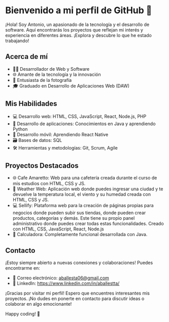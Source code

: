 # Bienvenido a mi perfil de GitHub 👋

¡Hola! Soy Antonio, un apasionado de la tecnología y el desarrollo de software. Aquí encontrarás los proyectos que reflejan mi interés y experiencia en diferentes áreas. ¡Explora y descubre lo que he estado trabajando!

## Acerca de mí

- 👨‍💻 Desarrollador de Web y Software
- 🌐 Amante de la tecnología y la innovación
- 📸 Entusiasta de la fotografía
- 🎓 Graduado en Desarrollo de Aplicaciones Web (DAW)

## Mis Habilidades

- 💻 Desarrollo web: HTML, CSS, JavaScript, React, Node.js, PHP
- 🚀 Desarrollo de aplicaciones: Conocimientos en Java y aprendiendo Python
- 📱 Desarrollo móvil: Aprendiendo React Native
- 🗃️ Bases de datos: SQL
- 🛠️ Herramientas y metodologías: Git, Scrum, Agile

## Proyectos Destacados

- 🌐 Cafe Amaretto: Web para una cafetería creada durante el curso de mis estudios con HTML, CSS y JS.
- 🚀 Weather Web: Aplicación web donde puedes ingresar una ciudad y te devuelve la temperatura local, el viento y su humedad creada con HTML, CSS y JS.
- 💻 Sellify: Plataforma web para la creación de páginas propias para negocios donde pueden subir sus tiendas, donde pueden crear productos, categorías y demás. Este tiene su propio panel administrativo donde puedes crear todas estas funcionalidades. Creado con HTML, CSS, JavaScript, React, Node.js
- 📱 Calculadora: Completamente funcional desarrollada con Java.

## Contacto

¡Estoy siempre abierto a nuevas conexiones y colaboraciones! Puedes encontrarme en:

- 📧 Correo electrónico: aballesta06@gmail.com
- 💼 LinkedIn: https://www.linkedin.com/in/aballestta/

¡Gracias por visitar mi perfil! Espero que encuentres interesantes mis proyectos. ¡No dudes en ponerte en contacto para discutir ideas o colaborar en algo emocionante!

Happy coding! 🚀
